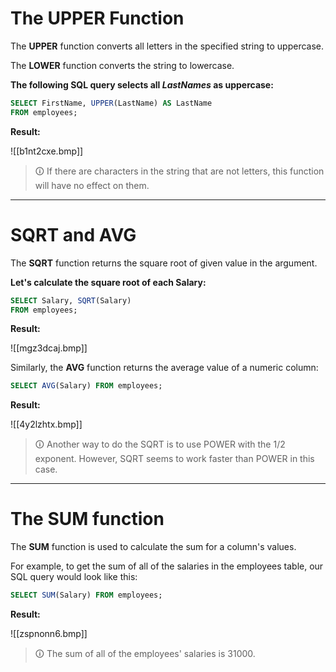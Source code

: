 # The UPPER Function
The **UPPER** function converts all letters in the specified string to uppercase.  

The **LOWER** function converts the string to lowercase.  
  
**The following SQL query selects all _LastNames_ as uppercase:**

```sql
SELECT FirstName, UPPER(LastName) AS LastName
FROM employees;
```

**Result:**

![[b1nt2cxe.bmp]]

>🛈 If there are characters in the string that are not letters, this function will have no effect on them.

---

# SQRT and AVG
The **SQRT** function returns the square root of given value in the argument.  
  
**Let's calculate the square root of each Salary:**

```sql
SELECT Salary, SQRT(Salary)
FROM employees;
```

**Result:**

![[mgz3dcaj.bmp]]

Similarly, the **AVG** function returns the average value of a numeric column:

```sql
SELECT AVG(Salary) FROM employees;
```

**Result:**

![[4y2lzhtx.bmp]]

>🛈 Another way to do the SQRT is to use POWER with the 1/2 exponent. However, SQRT seems to work faster than POWER in this case.

---

# The SUM function
The **SUM** function is used to calculate the sum for a column's values.  
  
For example, to get the sum of all of the salaries in the employees table, our SQL query would look like this:

```sql
SELECT SUM(Salary) FROM employees;
```

**Result:**

![[zspnonn6.bmp]]

>🛈 The sum of all of the employees' salaries is 31000.